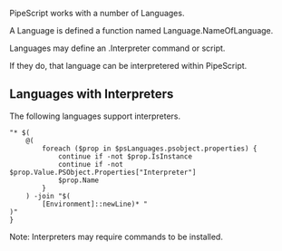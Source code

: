 PipeScript works with a number of Languages.

A Language is defined a function named Language.NameOfLanguage.

Languages may define an .Interpreter command or script.

If they do, that language can be interpretered within PipeScript.

## Languages with Interpreters

The following languages support interpreters.

~~~PipeScript{
"* $(
    @(
        foreach ($prop in $psLanguages.psobject.properties) {
            continue if -not $prop.IsInstance
            continue if -not $prop.Value.PSObject.Properties["Interpreter"]
            $prop.Name            
        }
    ) -join "$(
        [Environment]::newLine)* "
)"
}
~~~

Note: Interpreters may require commands to be installed.